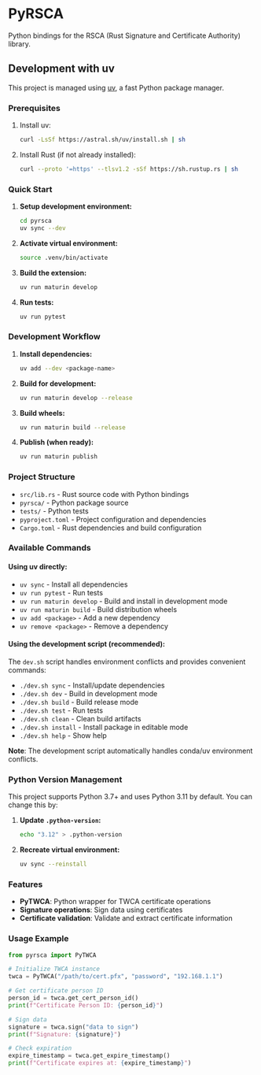 # PyRSCA

Python bindings for the RSCA (Rust Signature and Certificate Authority) library.

## Development with uv

This project is managed using [uv](https://docs.astral.sh/uv/), a fast Python package manager.

### Prerequisites

1. Install uv:
   ```bash
   curl -LsSf https://astral.sh/uv/install.sh | sh
   ```

2. Install Rust (if not already installed):
   ```bash
   curl --proto '=https' --tlsv1.2 -sSf https://sh.rustup.rs | sh
   ```

### Quick Start

1. **Setup development environment:**
   ```bash
   cd pyrsca
   uv sync --dev
   ```

2. **Activate virtual environment:**
   ```bash
   source .venv/bin/activate
   ```

3. **Build the extension:**
   ```bash
   uv run maturin develop
   ```

4. **Run tests:**
   ```bash
   uv run pytest
   ```

### Development Workflow

1. **Install dependencies:**
   ```bash
   uv add --dev <package-name>
   ```

2. **Build for development:**
   ```bash
   uv run maturin develop --release
   ```

3. **Build wheels:**
   ```bash
   uv run maturin build --release
   ```

4. **Publish (when ready):**
   ```bash
   uv run maturin publish
   ```

### Project Structure

- `src/lib.rs` - Rust source code with Python bindings
- `pyrsca/` - Python package source
- `tests/` - Python tests
- `pyproject.toml` - Project configuration and dependencies
- `Cargo.toml` - Rust dependencies and build configuration

### Available Commands

#### Using uv directly:
- `uv sync` - Install all dependencies
- `uv run pytest` - Run tests
- `uv run maturin develop` - Build and install in development mode
- `uv run maturin build` - Build distribution wheels
- `uv add <package>` - Add a new dependency
- `uv remove <package>` - Remove a dependency

#### Using the development script (recommended):
The `dev.sh` script handles environment conflicts and provides convenient commands:

- `./dev.sh sync` - Install/update dependencies
- `./dev.sh dev` - Build in development mode
- `./dev.sh build` - Build release mode
- `./dev.sh test` - Run tests
- `./dev.sh clean` - Clean build artifacts
- `./dev.sh install` - Install package in editable mode
- `./dev.sh help` - Show help

**Note**: The development script automatically handles conda/uv environment conflicts.

### Python Version Management

This project supports Python 3.7+ and uses Python 3.11 by default. You can change this by:

1. **Update `.python-version`:**
   ```bash
   echo "3.12" > .python-version
   ```

2. **Recreate virtual environment:**
   ```bash
   uv sync --reinstall
   ```

### Features

- **PyTWCA**: Python wrapper for TWCA certificate operations
- **Signature operations**: Sign data using certificates
- **Certificate validation**: Validate and extract certificate information

### Usage Example

```python
from pyrsca import PyTWCA

# Initialize TWCA instance
twca = PyTWCA("/path/to/cert.pfx", "password", "192.168.1.1")

# Get certificate person ID
person_id = twca.get_cert_person_id()
print(f"Certificate Person ID: {person_id}")

# Sign data
signature = twca.sign("data to sign")
print(f"Signature: {signature}")

# Check expiration
expire_timestamp = twca.get_expire_timestamp()
print(f"Certificate expires at: {expire_timestamp}")
```
